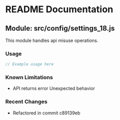 # README Documentation

## Module: src/config/settings_18.js

This module handles api misuse operations.

### Usage

```java
// Example usage here
```

### Known Limitations

- API returns error Unexpected behavior

### Recent Changes

- Refactored in commit c89139eb
